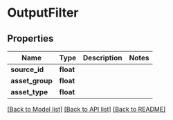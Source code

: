 # OutputFilter

## Properties
Name | Type | Description | Notes
------------ | ------------- | ------------- | -------------
**source_id** | **float** |  | 
**asset_group** | **float** |  | 
**asset_type** | **float** |  | 

[[Back to Model list]](../README.md#documentation-for-models) [[Back to API list]](../README.md#documentation-for-api-endpoints) [[Back to README]](../README.md)

